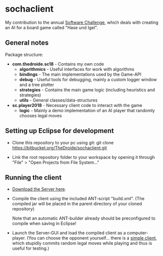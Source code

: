 # sochaclient

My contribution to the annual [Software Challenge](http://www.software-challenge.de), which
deals with creating an AI for a board game called "Hase und Igel".

## General notes

Package structure:

* **com.thedroide.sc18** - Contains my own code
    * **algorithmics** - Useful interfaces for work with algorithms
    * **bindings** - The main implementations used by the Game-API
    * **debug** - Useful tools for debugging, mainly a custom logger window and a tree plotter
    * **strategies** - Contains the main game logic (including heuristics and strategies)
    * **utils** - General classes/data-structures
* **sc.player2018** - Necessary client code to interact with the game
    * **logic** - Mainly a demo implementation of an AI player that randomly chooses legal moves

## Setting up Eclipse for development

* Clone this repository to your pc using git:
      git clone https://bitbucket.org/TheDroide/sochaclient.git

* Link the root repository folder to your workspace by opening
  it through "File" > "Open Projects from File System..."

## Running the client

* [Download the Server here](http://www.software-challenge.de/downloads/).
  
* Compile the client using the included ANT-script "build.xml".
  (The compiled jar will be placed in the parent directory of your cloned repository)
  
  Note that an automatic ANT-builder already should be preconfigured to compile
  when saving in Eclipse!
  
* Launch the Server-GUI and load the compiled client as a computer-player.
  (You can choose the opponent yourself... there is a [simple client](http://www.software-challenge.de/downloads/),
  which stupidly commits random legal moves while playing and thus is useful
  for testing.)